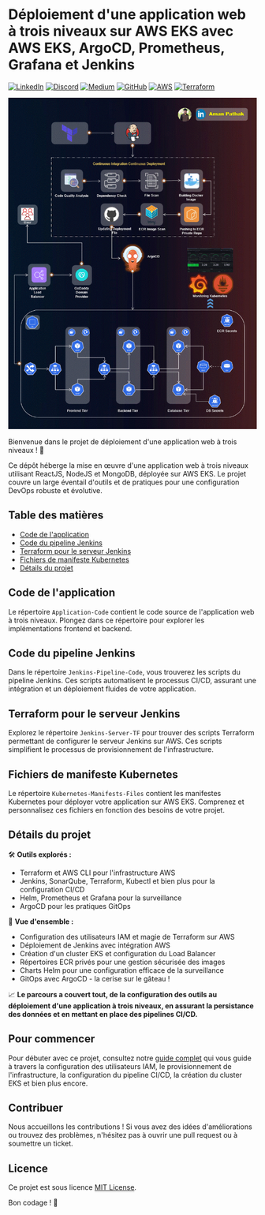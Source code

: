 # Déploiement d'une application web à trois niveaux sur AWS EKS avec AWS EKS, ArgoCD, Prometheus, Grafana et Jenkins
[![LinkedIn](https://img.shields.io/badge/Connect%20with%20me%20on-LinkedIn-blue.svg)](https://www.linkedin.com/in/aman-devops/)
[![Discord](https://img.shields.io/badge/Discord-7289DA?style=for-the-badge&logo=discord&logoColor=white)](https://discord.com/invite/jdzF8kTtw2)
[![Medium](https://img.shields.io/badge/Medium-12100E?style=for-the-badge&logo=medium&logoColor=white)](https://medium.com/@amanpathakdevops)
[![GitHub](https://img.shields.io/github/stars/AmanPathak-DevOps.svg?style=social)](https://github.com/AmanPathak-DevOps)
[![AWS](https://img.shields.io/badge/AWS-%F0%9F%9B%A1-orange)](https://aws.amazon.com)
[![Terraform](https://img.shields.io/badge/Terraform-%E2%9C%A8-lightgrey)](https://www.terraform.io)

![Bannière Three-Tier](assets/Three-Tier.gif)

Bienvenue dans le projet de déploiement d'une application web à trois niveaux ! 🚀

Ce dépôt héberge la mise en œuvre d'une application web à trois niveaux utilisant ReactJS, NodeJS et MongoDB, déployée sur AWS EKS. Le projet couvre un large éventail d'outils et de pratiques pour une configuration DevOps robuste et évolutive.

## Table des matières
- [Code de l'application](#application-code)
- [Code du pipeline Jenkins](#jenkins-pipeline-code)
- [Terraform pour le serveur Jenkins](#jenkins-server-terraform)
- [Fichiers de manifeste Kubernetes](#kubernetes-manifests-files)
- [Détails du projet](#project-details)

## Code de l'application
Le répertoire `Application-Code` contient le code source de l'application web à trois niveaux. Plongez dans ce répertoire pour explorer les implémentations frontend et backend.

## Code du pipeline Jenkins
Dans le répertoire `Jenkins-Pipeline-Code`, vous trouverez les scripts du pipeline Jenkins. Ces scripts automatisent le processus CI/CD, assurant une intégration et un déploiement fluides de votre application.

## Terraform pour le serveur Jenkins
Explorez le répertoire `Jenkins-Server-TF` pour trouver des scripts Terraform permettant de configurer le serveur Jenkins sur AWS. Ces scripts simplifient le processus de provisionnement de l'infrastructure.

## Fichiers de manifeste Kubernetes
Le répertoire `Kubernetes-Manifests-Files` contient les manifestes Kubernetes pour déployer votre application sur AWS EKS. Comprenez et personnalisez ces fichiers en fonction des besoins de votre projet.

## Détails du projet
🛠️ **Outils explorés :**
- Terraform et AWS CLI pour l'infrastructure AWS
- Jenkins, SonarQube, Terraform, Kubectl et bien plus pour la configuration CI/CD
- Helm, Prometheus et Grafana pour la surveillance
- ArgoCD pour les pratiques GitOps

🚢 **Vue d'ensemble :**
- Configuration des utilisateurs IAM et magie de Terraform sur AWS
- Déploiement de Jenkins avec intégration AWS
- Création d'un cluster EKS et configuration du Load Balancer
- Répertoires ECR privés pour une gestion sécurisée des images
- Charts Helm pour une configuration efficace de la surveillance
- GitOps avec ArgoCD - la cerise sur le gâteau !

📈 **Le parcours a couvert tout, de la configuration des outils au déploiement d'une application à trois niveaux, en assurant la persistance des données et en mettant en place des pipelines CI/CD.**

## Pour commencer
Pour débuter avec ce projet, consultez notre [guide complet](https://amanpathakdevops.medium.com/advanced-end-to-end-devsecops-kubernetes-three-tier-project-using-aws-eks-argocd-prometheus-fbbfdb956d1a) qui vous guide à travers la configuration des utilisateurs IAM, le provisionnement de l'infrastructure, la configuration du pipeline CI/CD, la création du cluster EKS et bien plus encore.

## Contribuer
Nous accueillons les contributions ! Si vous avez des idées d'améliorations ou trouvez des problèmes, n'hésitez pas à ouvrir une pull request ou à soumettre un ticket.

## Licence
Ce projet est sous licence [MIT License](LICENSE).

Bon codage ! 🚀

